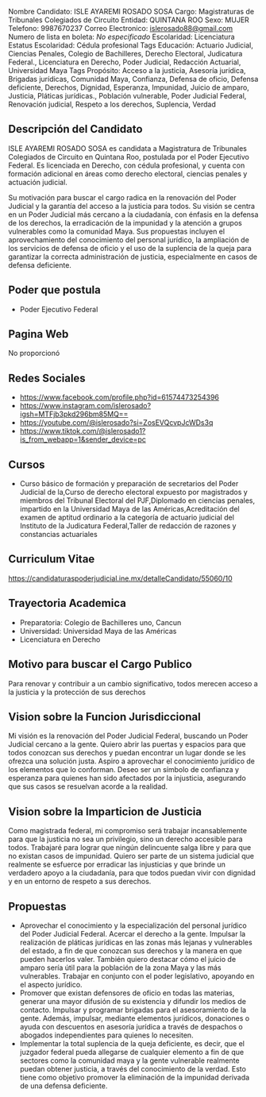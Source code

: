 Nombre Candidato: ISLE AYAREMI ROSADO SOSA
Cargo: Magistraturas de Tribunales Colegiados de Circuito
Entidad: QUINTANA ROO
Sexo: MUJER
Telefono: 9987670237
Correo Electronico: islerosado88@gmail.com
Numero de lista en boleta: *No especificado*
Escolaridad: Licenciatura
Estatus Escolaridad: Cédula profesional
Tags Educación: Actuario Judicial, Ciencias Penales, Colegio de Bachilleres, Derecho Electoral, Judicatura Federal., Licenciatura en Derecho, Poder Judicial, Redacción Actuarial, Universidad Maya
Tags Propósito: Acceso a la justicia, Asesoría jurídica, Brigadas jurídicas, Comunidad Maya, Confianza, Defensa de oficio, Defensa deficiente, Derechos, Dignidad, Esperanza, Impunidad, Juicio de amparo, Justicia, Pláticas jurídicas., Población vulnerable, Poder Judicial Federal, Renovación judicial, Respeto a los derechos, Suplencia, Verdad


## Descripción del Candidato 

ISLE AYAREMI ROSADO SOSA es candidata a Magistratura de Tribunales Colegiados de Circuito en Quintana Roo, postulada por el Poder Ejecutivo Federal. Es licenciada en Derecho, con cédula profesional, y cuenta con formación adicional en áreas como derecho electoral, ciencias penales y actuación judicial.

Su motivación para buscar el cargo radica en la renovación del Poder Judicial y la garantía del acceso a la justicia para todos. Su visión se centra en un Poder Judicial más cercano a la ciudadanía, con énfasis en la defensa de los derechos, la erradicación de la impunidad y la atención a grupos vulnerables como la comunidad Maya.  Sus propuestas incluyen el aprovechamiento del conocimiento del personal jurídico, la ampliación de los servicios de defensa de oficio y el uso de la suplencia de la queja para garantizar la correcta administración de justicia, especialmente en casos de defensa deficiente.


## Poder que postula

- Poder Ejecutivo Federal


## Pagina Web

No proporcionó


## Redes Sociales

- https://www.facebook.com/profile.php?id=61574473254396
- https://www.instagram.com/islerosado?igsh=MTFjb3pkd296bm85MQ==
- https://youtube.com/@islerosado?si=ZosEVQcvpJcWDs3q
- https://www.tiktok.com/@islerosado1?is_from_webapp=1&sender_device=pc


## Cursos

- Curso básico de formación y preparación de secretarios del Poder Judicial de la,Curso de derecho electoral expuesto por magistrados y miembros del Tribunal Electoral del PJF,Diplomado en ciencias penales, impartido en la Universidad Maya de las Américas,Acreditación del examen de aptitud ordinario a la categoría de actuario judicial del Instituto de la Judicatura Federal,Taller de redacción de razones y constancias actuariales


## Curriculum Vitae

https://candidaturaspoderjudicial.ine.mx/detalleCandidato/55060/10


## Trayectoria Academica

- Preparatoria: Colegio de Bachilleres uno, Cancun
- Universidad: Universidad Maya de las Américas
- Licenciatura en Derecho


## Motivo para buscar el Cargo Publico

Para renovar y contribuir a un cambio significativo, todos merecen acceso a la justicia y la protección de sus derechos


## Vision sobre la Funcion Jurisdiccional

Mi visión es la renovación del Poder Judicial Federal, buscando un Poder Judicial cercano a la gente. Quiero abrir las puertas y espacios para que todos conozcan sus derechos y puedan encontrar un lugar donde se les ofrezca una solución justa. Aspiro a aprovechar el conocimiento jurídico de los elementos que lo conforman. Deseo ser un símbolo de confianza y esperanza para quienes han sido afectados por la injusticia, asegurando que sus casos se resuelvan acorde a la realidad.


## Vision sobre la Imparticion de Justicia

Como magistrada federal, mi compromiso será trabajar incansablemente para que la justicia no sea un privilegio, sino un derecho accesible para todos. Trabajaré para lograr que ningún delincuente salga libre y para que no existan casos de impunidad. Quiero ser parte de un sistema judicial que realmente se esfuerce por erradicar las injusticias y que brinde un verdadero apoyo a la ciudadanía, para que todos puedan vivir con dignidad y en un entorno de respeto a sus derechos.


## Propuestas

- Aprovechar el conocimiento y la especialización del personal jurídico del Poder Judicial Federal. Acercar el derecho a la gente. Impulsar la realización de pláticas jurídicas en las zonas más lejanas y vulnerables del estado, a fin de que conozcan sus derechos y la manera en que pueden hacerlos valer. También quiero destacar cómo el juicio de amparo sería útil para la población de la zona Maya y las más vulnerables. Trabajar en conjunto con el poder legislativo, apoyando en el aspecto jurídico.
- Promover que existan defensores de oficio en todas las materias, generar una mayor difusión de su existencia y difundir los medios de contacto. Impulsar y programar brigadas para el asesoramiento de la gente. Además, impulsar, mediante elementos jurídicos, donaciones o ayuda con descuentos en asesoría jurídica a través de despachos o abogados independientes para quienes lo necesiten.
- Implementar la total suplencia de la queja deficiente, es decir, que el juzgador federal pueda allegarse de cualquier elemento a fin de que sectores como la comunidad maya y la gente vulnerable realmente puedan obtener justicia, a través del conocimiento de la verdad. Esto tiene como objetivo promover la eliminación de la impunidad derivada de una defensa deficiente.

